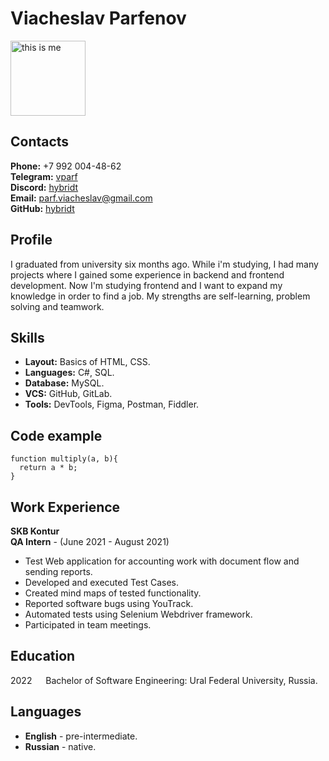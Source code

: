 # Viacheslav Parfenov
<img src="https://i.imgur.com/8GWVrxI.jpg" alt="this is me" width="120"/>

## Contacts
**Phone:** +7 992 004-48-62\
**Telegram:** [vparf](https://t.me/vparf)\
**Discord:** [hybridt](https://discord.com/users/426718179302309909)\
**Email:** [parf.viacheslav@gmail.com](mailto:parf.viacheslav@gmail.com)\
**GitHub:** [hybridt](https://github.com/hybridt)

## Profile
I graduated from university six months ago. While i'm studying, I had many projects where I gained some experience in backend and frontend development. Now I'm studying frontend and I want to expand my knowledge in order to find a job. My strengths are self-learning, problem solving and teamwork.

## Skills
- **Layout:** Basics of HTML, CSS.
- **Languages:** C#, SQL.
- **Database:** MySQL.
- **VCS:** GitHub, GitLab.
- **Tools:** DevTools, Figma, Postman, Fiddler.

## Code example
```
function multiply(a, b){
  return a * b;
}
```

## Work Experience
**SKB Kontur**\
**QA Intern** - (June 2021 - August 2021)
- Test Web application for accounting work with document flow and sending reports.
- Developed and executed Test Cases.
- Created mind maps of tested functionality.
- Reported software bugs using YouTrack.
- Automated tests using Selenium Webdriver framework.
- Participated in team meetings.

## Education
2022 &emsp; Bachelor of Software Engineering: Ural Federal University, Russia.

## Languages
- **English** - pre-intermediate.
- **Russian** - native.